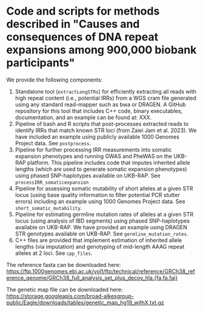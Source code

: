 # Code and scripts for methods described in "Causes and consequences of DNA repeat expansions among 900,000 biobank participants"

We provide the following components:

1)	Standalone tool (``extractLongSTRs``) for efficiently extracting all reads with high repeat content (i.e., potential IRRs) from a WGS cram file generated using any standard read-mapper such as bwa or DRAGEN. A GitHub repository for this tool that includes C++ code, binary executables, documentation, and an example can be found at: XXX.
2)	Pipeline of bash and R scripts that post-processes extracted reads to identify IRRs that match known STR loci (from Zaiei Jam et al. 2023). We have included an example using publicly available 1000 Genomes Project data. See ``postprocess``.
3)	Pipeline for further processing IRR measurements into somatic expansion phenotypes and running GWAS and PheWAS on the UKB-RAP platform. This pipeline includes code that imputes inherited allele lengths (which are used to generate somatic expansion phenotypes) using phased SNP-haplotypes available on UKB-RAP. See ``processIRR_somaticexpansion``
4)	Pipeline for assessing somatic mutability of short alleles at a given STR locus (using base quality information to filter potential PCR stutter errors) including an example using 1000 Genomes Project data. See ``short_somatic_mutability``.
5)	Pipeline for estimating germline mutation rates of alleles at a given STR locus (using analysis of IBD segments) using phased SNP-haplotypes available on UKB-RAP. We have provided an example using DRAGEN STR genotypes available on UKB-RAP. See ``germline_mutation_rates``.
6)	C++ files are provided that implement estimation of inherited allele lengths (via imputation) and genotyping of mid-length AAAG repeat alleles at 2 loci. See ``cpp_files``.

   
The reference fasta can be downloaded here: https://ftp.1000genomes.ebi.ac.uk/vol1/ftp/technical/reference/GRCh38_reference_genome/GRCh38_full_analysis_set_plus_decoy_hla.{fa,fa.fai}

The genetic map file can be downloaded here: https://storage.googleapis.com/broad-alkesgroup-public/Eagle/downloads/tables/genetic_map_hg19_withX.txt.gz 
